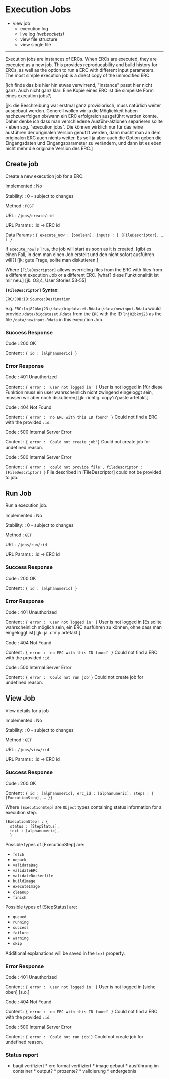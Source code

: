 # Execution Jobs

* view job
  * execution log
  * live log _(websockets)_
  * view file structure
  * view single file

---


Execution jobs are instances of ERCs. When ERCs are executed, they are executed
as a new job. This provides reproducability and build history for ERCs, as well as the option to run a ERC with different input parameters. The most simple execution job is a direct copy of the unmodified ERC.

[ich finde das bis hier hin etwas verwirrend, "instance" passt hier nicht ganz. Auch nicht ganz klar: Eine Kopie eines ERC ist die simpelste Form eines execution jobs?]

[jk: die Beschreibung war erstmal ganz provisiorisch, muss natürlich weiter
ausgebaut werden. Generell wollen wir ja die Möglichkeit haben nachzuverfolgen
ob/wann ein ERC erfolgreich ausgeführt werden konnte. Daher denke ich dass man
verschiedene Ausführ-aktionen separieren sollte - eben sog. "execution jobs".
Die können wirklich nur für das reine ausführen der originalen Version genutzt
werden, dann macht man an dem originalen ERC auch nichts weiter. Es soll ja aber
auch die Option geben die Eingangsdaten und Eingangsparameter zu verändern, und
dann ist es eben nicht mehr die originale Version des ERC.]

## Create job

Create a new execution job for a ERC.

Implemented
: No

Stability:
: 0 - subject to changes

Method
: `POST`

URL
: `/jobs/create/:id`

URL Params
: :id → ERC id

Data Params
: ```{ execute_now : [boolean], inputs : [ [FileDescriptor], … ] }```

If `execute_now` is `True`, the job will start as soon as it is created. [gibt es einen Fall, in dem man einen Job erstellt und den nicht sofort ausführen will?] [jk: gute Frage, sollte man diskutieren.]

Where `[FileDescriptor]` allows overriding files from the ERC with files
from a different execution Job or a different ERC. [what? diese Funktionalität ist mir neu.] [jk: O3,4, User Stories 53-55]

__`[FileDescriptor]` Syntax:__
```
ERC/JOB:ID:Source:Destination
```

e.g. `ERC:lnj82bkmj23:/data/bigdataset.Rdata:/data/newinput.Rdata` would provide
`/data/bigdataset.Rdata` from the `ERC` with the ID `lnj82bkmj23` as the file
`/data/newinput.Rdata` in this execution Job.


### Success Response

Code
: 200 OK

Content
: ```{ id : [alphanumeric] }```

### Error Response

Code
: 401 Unauthorized

Content
: `{ error : 'user not logged in' }`
   User is not logged in [für diese Funktion muss ein user wahrscheinlich nicht zwingend eingeloggt sein, müssen wir aber noch diskutieren] [jk: richtig. copy'n'paste artefakt.]



Code
: 404 Not Found

Content
: `{ error : 'no ERC with this ID found' }`
   Could not find a ERC with the provided `:id`.


Code
: 500 Internal Server Error

Content
: `{ error : 'Could not create job'}`
  Could not create job for undefined reason.



Code
: 500 Internal Server Error

Content
: `{ error : 'could not provide file', filedescriptor : [FileDescriptor] }`
  File described in [FileDescriptor] could not be provided to job.

## Run Job

Run a execution job.

Implemented
: No

Stability:
: 0 - subject to changes

Method
: `GET`

URL
: `/jobs/run/:id`

URL Params
: :id → ERC id

### Success Response

Code
: 200 OK

Content
: ```{ id : [alphanumeric] }```

### Error Response

Code
: 401 Unauthorized

Content
: `{ error : 'user not logged in' }`
   User is not logged in [Es sollte wahrscheinlich möglich sein, ein ERC ausführen zu können, ohne dass man eingeloggt ist] [jk: ja. c'n'p artefakt.]



Code
: 404 Not Found

Content
: `{ error : 'no ERC with this ID found' }`
   Could not find a ERC with the provided `:id`.


Code
: 500 Internal Server Error

Content
: `{ error : 'Could not run job'}`
  Could not create job for undefined reason.

## View Job

View details for a job

Implemented
: No

Stability:
: 0 - subject to changes

Method
: `GET`

URL
: `/jobs/view/:id`

URL Params
: :id → ERC id

### Success Response

Code
: 200 OK

Content
: ```{ id : [alphanumeric], erc_id : [alphanumeric], steps : { [ExecutionStep], … }}```

Where `[ExecutionStep]` are `Object` types containing status information for a execution step.

```
[ExecutionStep] : {
  status : [StepStatus],
  text : [alphanumeric],
  }
```

Possible types of [ExecutionStep] are:

* `fetch`
* `unpack`
* `validateBag`
* `validateERC`
* `validateDockerfile`
* `buildImage`
* `executeImage`
* `cleanup`
* `finish`

Possible types of [StepStatus] are:

* `queued`
* `running`
* `success`
* `failure`
* `warning`
* `skip`

Additional explanations will be saved in the `text` property.

### Error Response

Code
: 401 Unauthorized

Content
: `{ error : 'user not logged in' }`
   User is not logged in [siehe oben] [s.o.]



Code
: 404 Not Found

Content
: `{ error : 'no ERC with this ID found' }`
   Could not find a ERC with the provided `:id`.


Code
: 500 Internal Server Error

Content
: `{ error : 'Could not run job'}`
  Could not create job for undefined reason.


### Status report

* bagit verifiziert
        * erc format verifiziert
        * image gebaut
        * ausführung im container
          * output?
          * prozente?
        * validierung
        * endergebnis

